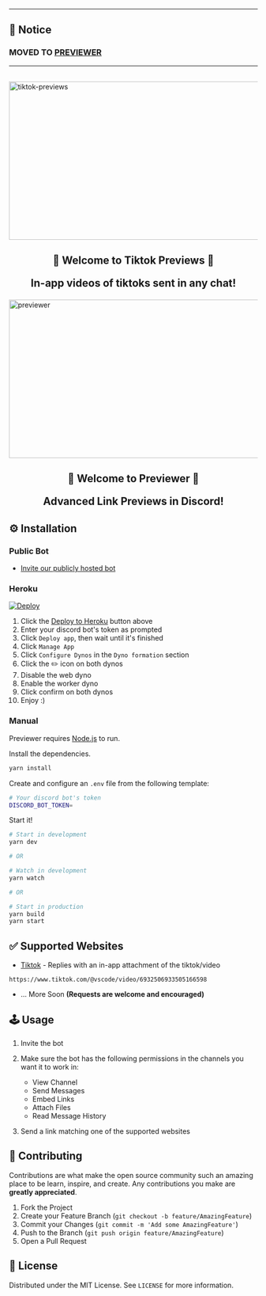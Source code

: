 ___
## **🚨 Notice**
### **MOVED TO [PREVIEWER](https://github.com/saucesteals/previewer)**
___
\
<img src="https://socialify.git.ci/saucesteals/tiktok-previews/image?description=1&font=Inter&forks=1&language=1&owner=1&pattern=Plus&stargazers=1&theme=Dark" alt="tiktok-previews" width="1040" height="320"  />

<h2 align="center">
<b>🎵 Welcome to Tiktok Previews 🎵</b>
<p>In-app videos of tiktoks sent in any chat!<p>
</h2>

<img src="https://socialify.git.ci/saucesteals/previewer/image?font=Inter&logo=https%3A%2F%2Fgithub.com%2Fsaucesteals%2Fpreviewer%2Fblob%2Fmain%2Fassets%2Flogo.png%3Fraw%3Dtrue&owner=1&pattern=Solid&theme=Dark" alt="previewer" width="1040" height="320"  />

<h2 align="center">
<b>🎵 Welcome to Previewer 🎵</b>
<p>Advanced Link Previews in Discord!<p>
</h2>

## **⚙️ Installation**

### **Public Bot**

- [Invite our publicly hosted bot](https://discord.com/oauth2/authorize?client_id=866304561017913354&scope=bot&permissions=388176)

### **Heroku**

[![Deploy](https://www.herokucdn.com/deploy/button.svg)](https://heroku.com/deploy?template=https://github.com/saucesteals/previewer)

1. Click the [Deploy to Heroku](https://heroku.com/deploy?template=https://github.com/saucesteals/previewer) button above
2. Enter your discord bot's token as prompted
3. Click `Deploy app`, then wait until it's finished
4. Click `Manage App`
5. Click `Configure Dynos` in the `Dyno formation` section
6. Click the ✏️ icon on both dynos
7. Disable the web dyno
8. Enable the worker dyno
9. Click confirm on both dynos
10. Enjoy :)

### **Manual**

Previewer requires [Node.js](https://nodejs.org/) to run.

Install the dependencies.

```sh
yarn install
```

Create and configure an `.env` file from the following template:

```sh
# Your discord bot's token
DISCORD_BOT_TOKEN=
```

Start it!

```sh
# Start in development
yarn dev

# OR

# Watch in development
yarn watch

# OR

# Start in production
yarn build
yarn start
```

## **✅ Supported Websites**

- [Tiktok](https://www.tiktok.com/) - Replies with an in-app attachment of the tiktok/video

```
https://www.tiktok.com/@vscode/video/6932506933505166598
```

- ... More Soon **(Requests are welcome and encouraged)**

## **🕹️ Usage**

1. Invite the bot
2. Make sure the bot has the following permissions in the channels you want it to work in:

   - View Channel
   - Send Messages
   - Embed Links
   - Attach Files
   - Read Message History

3. Send a link matching one of the supported websites

## **🤝 Contributing**

Contributions are what make the open source community such an amazing place to be learn, inspire, and create. Any contributions you make are **greatly appreciated**.

1. Fork the Project
2. Create your Feature Branch (`git checkout -b feature/AmazingFeature`)
3. Commit your Changes (`git commit -m 'Add some AmazingFeature'`)
4. Push to the Branch (`git push origin feature/AmazingFeature`)
5. Open a Pull Request

## **📝 License**

Distributed under the MIT License. See `LICENSE` for more information.

